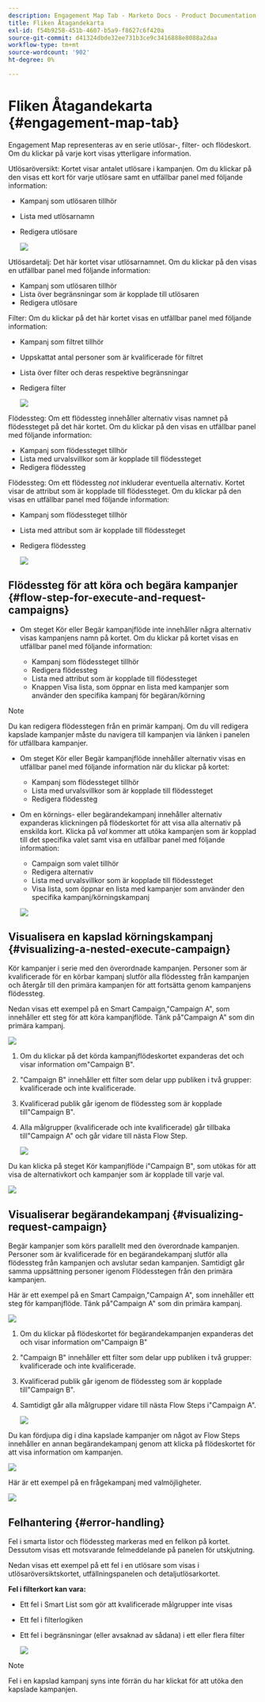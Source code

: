 ```yaml
---
description: Engagement Map Tab - Marketo Docs - Product Documentation
title: Fliken Åtagandekarta
exl-id: f54b9258-451b-4607-b5a9-f8627c6f420a
source-git-commit: d41324dbde32ee731b3ce9c3416888e8088a2daa
workflow-type: tm+mt
source-wordcount: '902'
ht-degree: 0%

---
```


# Fliken Åtagandekarta {#engagement-map-tab}

Engagement Map representeras av en serie utlösar-, filter- och flödeskort. Om du klickar på varje kort visas ytterligare information.

Utlösaröversikt: Kortet visar antalet utlösare i kampanjen. Om du klickar på den visas ett kort för varje utlösare samt en utfällbar panel med följande information:

* Kampanj som utlösaren tillhör
* Lista med utlösarnamn
* Redigera utlösare

  ![](assets/engagement-map-tab-1.png)

Utlösardetalj: Det här kortet visar utlösarnamnet. Om du klickar på den visas en utfällbar panel med följande information:

* Kampanj som utlösaren tillhör
* Lista över begränsningar som är kopplade till utlösaren
* Redigera utlösare

Filter: Om du klickar på det här kortet visas en utfällbar panel med följande information:

* Kampanj som filtret tillhör
* Uppskattat antal personer som är kvalificerade för filtret
* Lista över filter och deras respektive begränsningar
* Redigera filter

  ![](assets/engagement-map-tab-3.png)

Flödessteg: Om ett flödessteg innehåller alternativ visas namnet på flödessteget på det här kortet. Om du klickar på den visas en utfällbar panel med följande information:

* Kampanj som flödessteget tillhör
* Lista med urvalsvillkor som är kopplade till flödessteget
* Redigera flödessteg

Flödessteg: Om ett flödessteg _not_ inkluderar eventuella alternativ. Kortet visar de attribut som är kopplade till flödessteget. Om du klickar på den visas en utfällbar panel med följande information:

* Kampanj som flödessteget tillhör
* Lista med attribut som är kopplade till flödessteget
* Redigera flödessteg

  ![](assets/engagement-map-tab-5.png)

## Flödessteg för att köra och begära kampanjer {#flow-step-for-execute-and-request-campaigns}

* Om steget Kör eller Begär kampanjflöde inte innehåller några alternativ visas kampanjens namn på kortet. Om du klickar på kortet visas en utfällbar panel med följande information:

   * Kampanj som flödessteget tillhör
   * Redigera flödessteg
   * Lista med attribut som är kopplade till flödessteget
   * Knappen Visa lista, som öppnar en lista med kampanjer som använder den specifika kampanj för begäran/körning

>[!NOTE]
>
>Du kan redigera flödesstegen från en primär kampanj. Om du vill redigera kapslade kampanjer måste du navigera till kampanjen via länken i panelen för utfällbara kampanjer.

* Om steget Kör eller Begär kampanjflöde innehåller alternativ visas en utfällbar panel med följande information när du klickar på kortet:

   * Kampanj som flödessteget tillhör
   * Lista med urvalsvillkor som är kopplade till flödessteget
   * Redigera flödessteg

* Om en körnings- eller begärandekampanj innehåller alternativ expanderas klickningen på flödeskortet för att visa alla alternativ på enskilda kort. Klicka på _val_ kommer att utöka kampanjen som är kopplad till det specifika valet samt visa en utfällbar panel med följande information:

   * Campaign som valet tillhör
   * Redigera alternativ
   * Lista med urvalsvillkor som är kopplade till flödessteget
   * Visa lista, som öppnar en lista med kampanjer som använder den specifika kampanj/körningskampanj

  ![](assets/engagement-map-tab-10.png)

## Visualisera en kapslad körningskampanj {#visualizing-a-nested-execute-campaign}

Kör kampanjer i serie med den överordnade kampanjen. Personer som är kvalificerade för en körbar kampanj slutför alla flödessteg från kampanjen och återgår till den primära kampanjen för att fortsätta genom kampanjens flödessteg.

Nedan visas ett exempel på en Smart Campaign,&quot;Campaign A&quot;, som innehåller ett steg för att köra kampanjflöde. Tänk på&quot;Campaign A&quot; som din primära kampanj.

![](assets/engagement-map-tab-11.png)

1. Om du klickar på det körda kampanjflödeskortet expanderas det och visar information om&quot;Campaign B&quot;.
1. &quot;Campaign B&quot; innehåller ett filter som delar upp publiken i två grupper: kvalificerade och inte kvalificerade.
1. Kvalificerad publik går igenom de flödessteg som är kopplade till&quot;Campaign B&quot;.
1. Alla målgrupper (kvalificerade och inte kvalificerade) går tillbaka till&quot;Campaign A&quot; och går vidare till nästa Flow Step.

   ![](assets/engagement-map-tab-12.png)

Du kan klicka på steget Kör kampanjflöde i&quot;Campaign B&quot;, som utökas för att visa de alternativkort och kampanjer som är kopplade till varje val.

![](assets/engagement-map-tab-13.png)

## Visualiserar begärandekampanj {#visualizing-request-campaign}

Begär kampanjer som körs parallellt med den överordnade kampanjen. Personer som är kvalificerade för en begärandekampanj slutför alla flödessteg från kampanjen och avslutar sedan kampanjen. Samtidigt går samma uppsättning personer igenom Flödesstegen från den primära kampanjen.

Här är ett exempel på en Smart Campaign,&quot;Campaign A&quot;, som innehåller ett steg för kampanjflöde. Tänk på&quot;Campaign A&quot; som din primära kampanj.

![](assets/engagement-map-tab-14.png)

1. Om du klickar på flödeskortet för begärandekampanjen expanderas det och visar information om&quot;Campaign B&quot;
1. &quot;Campaign B&quot; innehåller ett filter som delar upp publiken i två grupper: kvalificerade och inte kvalificerade.
1. Kvalificerad publik går igenom de flödessteg som är kopplade till&quot;Campaign B&quot;.
1. Samtidigt går alla målgrupper vidare till nästa Flow Steps i&quot;Campaign A&quot;.

   ![](assets/engagement-map-tab-15.png)

Du kan fördjupa dig i dina kapslade kampanjer om något av Flow Steps innehåller en annan begärandekampanj genom att klicka på flödeskortet för att visa information om kampanjen.

![](assets/engagement-map-tab-16.png)

Här är ett exempel på en frågekampanj med valmöjligheter.

![](assets/engagement-map-tab-17.png)

## Felhantering {#error-handling}

Fel i smarta listor och flödessteg markeras med en felikon på kortet. Dessutom visas ett motsvarande felmeddelande på panelen för utskjutning.

Nedan visas ett exempel på ett fel i en utlösare som visas i utlösaröversiktskortet, utfällningspanelen och detaljutlösarkortet.

**Fel i filterkort kan vara:**

* Ett fel i Smart List som gör att kvalificerade målgrupper inte visas

* Ett fel i filterlogiken

* Ett fel i begränsningar (eller avsaknad av sådana) i ett eller flera filter

  ![](assets/engagement-map-tab-20.png)

>[!NOTE]
>
>Fel i en kapslad kampanj syns inte förrän du har klickat för att utöka den kapslade kampanjen.
